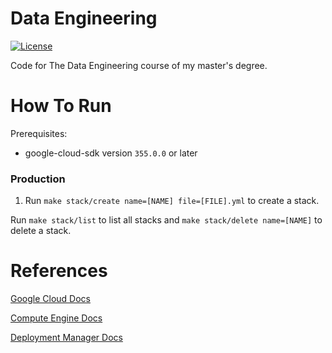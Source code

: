 # Data Engineering
[![License](https://img.shields.io/github/license/tomdewildt/data-engineering)](https://github.com/tomdewildt/data-engineering/blob/master/LICENSE)

Code for The Data Engineering course of my master's degree.

# How To Run

Prerequisites:
* google-cloud-sdk version ```355.0.0``` or later

### Production

1. Run ```make stack/create name=[NAME] file=[FILE].yml``` to create a stack.

Run ```make stack/list``` to list all stacks and ```make stack/delete name=[NAME]``` to delete a stack.

# References

[Google Cloud Docs](https://cloud.google.com/docs)

[Compute Engine Docs](https://cloud.google.com/compute/docs)

[Deployment Manager Docs](https://cloud.google.com/deployment-manager/docs)

